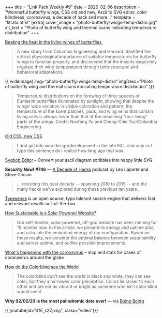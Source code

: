 +++
title = "Link Pack Weekly #9"
date = 2020-02-06
description = "Wonderful butterfly wings, CSS old and new, Ascii to SVG editor, color blindness, coronavirus, a decade of hack and more..."
template = "litrato.html"
[extra]
cover_image = "photo-butterfly-wings-temp-distro.jpg"
alt_text = "Photo of butterfly wing and thermal scans indicating temperature distribution"
+++

[Beating the heat in the living wings of butterflies](https://phys.org/news/2020-01-wings-butterflies.html),
> A new study from Columbia Engineering and Harvard identified the critical physiological importance of suitable temperatures for butterfly wings to function properly, and discovered that the insects exquisitely regulate their wing temperatures through both structural and behavioral adaptations.

{{ wideImage(
    img="photo-butterfly-wings-temp-distro"
    imgDesc="Photo of butterfly wing and thermal scans indicating temperature distribution"
)}}

> Temperature distributions on the forewing of three species of Eumaeini butterflies illuminated by sunlight, showing that despite the wings' wide variation in visible coloration and pattern, the temperature of the scent patches, pads, and wing veins that contain living cells is always lower than that of the remaining "non-living" parts of the wings. Credit: Nanfang Yu and Cheng-Chia Tsai/Columbia Engineering

[Old CSS, new CSS](https://eev.ee/blog/2020/02/01/old-css-new-css/)
> I first got into web design/development in the late 90s, and only as I type this sentence do I realize how long ago that was.

[Svgbob Editor](https://ivanceras.github.io/svgbob-editor/) – Convert your ascii diagram scribbles into happy little SVG

**Security Now! #746** — [A Decade of Hacks](https://twit.tv/shows/security-now/episodes/746?autostart=false) podcast by Leo Laporte and Steve Gibson
> ... revisiting this past decade -- spanning 2010 to 2019 -- and the many hacks we've explored during these previous ten years.

[Typesense](https://typesense.org) is an open source, typo tolerant search engine that delivers fast and relevant results out-of-the-box.

[How Sustainable is a Solar Powered Website?](https://www.lowtechmagazine.com/2020/01/how-sustainable-is-a-solar-powered-website.html#more)
> Our self-hosted, solar-powered, off-grid website has been running for 15 months now. In this article, we present its energy and uptime data, and calculate the embodied energy of our configuration. Based on these results, we consider the optimal balance between sustainability and server uptime, and outline possible improvements.

[What's happening with the coronavirus](https://www.axios.com/coronavirus-latest-developments-8b8990c4-6762-494a-8ee0-5091746bda9b.html) – map and stats for cases of coronavirus around the globe

[How do the Colorblind see the World](https://wearecolorblind.com/articles/how-do-the-colorblind-see-the-world/)
> The colorblind don’t see the world in black and white, they can see color, but they a narrowed color perception. Colors lie closer to each other and are not as vibrant or bright as someone who isn’t color blind would see it.

**Why 02/02/20 is the most palindromic date ever!** — via [Boing Boing](https://boingboing.net/2020/02/02/why-02-02-20-is-the-most-palin.html)

{{ youtube(id="4fE_sXZjxng", class="video")}}
